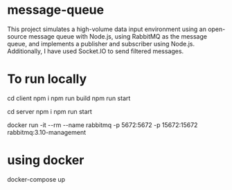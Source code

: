 # message-queue

This project simulates a high-volume data input environment using an open-source message queue with Node.js, using RabbitMQ as the message queue, and implements a publisher and subscriber using Node.js. Additionally, I have used Socket.IO to send filtered messages.

# To run locally

cd client
npm i
npm run build
npm run start

cd server
npm i
npm run start

<!-- for rabbitmq -->

docker run -it --rm --name rabbitmq -p 5672:5672 -p 15672:15672 rabbitmq:3.10-management

# using docker

docker-compose up
